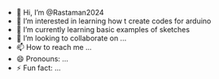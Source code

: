 - 👋 Hi, I’m @Rastaman2024
- 👀 I’m interested in learning how t create codes for arduino
- 🌱 I’m currently learning basic examples of sketches
- 💞️ I’m looking to collaborate on ...
- 📫 How to reach me ...
- 😄 Pronouns: ...
- ⚡ Fun fact: ...

<!---
Rastaman2024/Rastaman2024 is a ✨ special ✨ repository because its `README.md` (this file) appears on your GitHub profile.
You can click the Preview link to take a look at your changes.
--->
